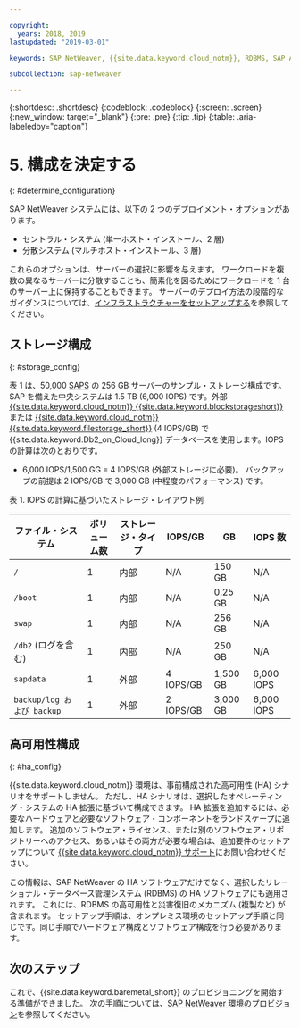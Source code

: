 ```yaml
---

copyright:
  years: 2018, 2019
lastupdated: "2019-03-01"

keywords: SAP NetWeaver, {{site.data.keyword.cloud_notm}}, RDBMS, SAP Application Performance Standards, SAPS, SAP Certified, database

subcollection: sap-netweaver

---
```


{:shortdesc: .shortdesc}
{:codeblock: .codeblock}
{:screen: .screen}
{:new_window: target="_blank"}
{:pre: .pre}
{:tip: .tip}
{:table: .aria-labeledby="caption"}


# 5. 構成を決定する
{: #determine_configuration}

SAP NetWeaver システムには、以下の 2 つのデプロイメント・オプションがあります。
  * セントラル・システム (単一ホスト・インストール、2 層)
  * 分散システム (マルチホスト・インストール、3 層)

これらのオプションは、サーバーの選択に影響を与えます。 ワークロードを複数の異なるサーバーに分散することも、簡素化を図るためにワークロードを 1 台のサーバー上に保持することもできます。 サーバーのデプロイ方法の段階的なガイダンスについては、[インフラストラクチャーをセットアップする](/docs/infrastructure/sap-netweaver?topic=sap-netweaver-set_up_infrastructure#set_up_infrastructure)を参照してください。

## ストレージ構成
{: #storage_config}

表 1 は、50,000 [SAPS](/docs/infrastructure/sap-netweaver?topic=sap-netweaver-size_the_server#size_the_server) の 256 GB サーバーのサンプル・ストレージ構成です。SAP を備えた中央システムは 1.5 TB (6,000 IOPS) です。外部 [{{site.data.keyword.cloud_notm}} {{site.data.keyword.blockstorageshort}}](/docs/infrastructure/BlockStorage?topic=BlockStorage-GettingStarted#GettingStarted) または [{{site.data.keyword.cloud_notm}} {{site.data.keyword.filestorage_short}}](/docs/infrastructure/FileStorage?topic=FileStorage-GettingStarted#GettingStarted) (4 IOPS/GB) で {{site.data.keyword.Db2_on_Cloud_long}} データベースを使用します。IOPS の計算は次のとおりです。

  * 6,000 IOPS/1,500 GG = 4 IOPS/GB (外部ストレージに必要)。 バックアップの前提は 2 IOPS/GB で 3,000 GB (中程度のパフォーマンス) です。

表 1. IOPS の計算に基づいたストレージ・レイアウト例

| ファイル・システム | ボリューム数 | ストレージ・タイプ | IOPS/GB | GB | IOPS 数 |
| --- | --- | --- | --- | --- | --- |
| `/` | 1 | 内部 | N/A | 150 GB | N/A |
| `/boot` | 1 | 内部 | N/A | 0.25 GB | N/A |
| `swap` | 1 | 内部 | N/A | 256 GB | N/A |
| `/db2` (ログを含む) | 1 | 内部 | N/A | 250 GB | N/A |
| `sapdata` | 1 | 外部 | 4 IOPS/GB | 1,500 GB | 6,000 IOPS |
| `backup/log および backup` | 1 | 外部 | 2 IOPS/GB | 3,000 GB | 6,000 IOPS |

## 高可用性構成
{: #ha_config}

{{site.data.keyword.cloud_notm}} 環境は、事前構成された高可用性 (HA) シナリオをサポートしません。 ただし、HA シナリオは、選択したオペレーティング・システムの HA 拡張に基づいて構成できます。 HA 拡張を追加するには、必要なハードウェアと必要なソフトウェア・コンポーネントをランドスケープに追加します。 追加のソフトウェア・ライセンス、または別のソフトウェア・リポジトリーへのアクセス、あるいはその両方が必要な場合は、追加要件のセットアップについて [{{site.data.keyword.cloud_notm}} サポート](/docs/get-support?topic=get-support-getting-customer-support#getting-customer-support)にお問い合わせください。

この情報は、SAP NetWeaver の HA ソフトウェアだけでなく、選択したリレーショナル・データベース管理システム (RDBMS) の HA ソフトウェアにも適用されます。 これには、RDBMS の高可用性と災害復旧のメカニズム (複製など) が含まれます。 セットアップ手順は、オンプレミス環境のセットアップ手順と同じです。同じ手順でハードウェア構成とソフトウェア構成を行う必要があります。

## 次のステップ

これで、{{site.data.keyword.baremetal_short}} のプロビジョニングを開始する準備ができました。 次の手順については、[SAP NetWeaver 環境のプロビジョン](/docs/infrastructure/sap-netweaver?topic=sap-netweaver-provision_environment#provision_environment)を参照してください。
